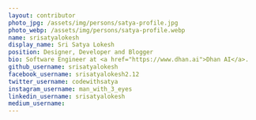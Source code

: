 ```yaml
---
layout: contributor
photo_jpg: /assets/img/persons/satya-profile.jpg
photo_webp: /assets/img/persons/satya-profile.webp
name: srisatyalokesh
display_name: Sri Satya Lokesh
position: Designer, Developer and Blogger
bio: Software Engineer at <a href="https://www.dhan.ai">Dhan AI</a>.
github_username: srisatyalokesh
facebook_username: srisatyalokesh2.12
twitter_username: codewithsatya
instagram_username: man_with_3_eyes
linkedin_username: srisatyalokesh
medium_username: 
---
```

